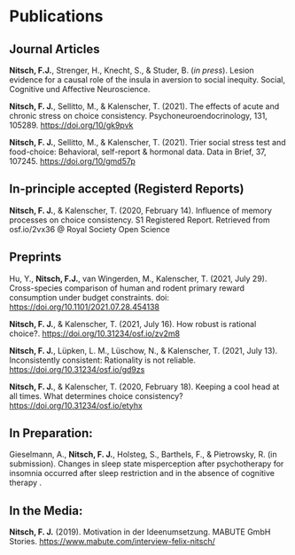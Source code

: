 # Publications

## Journal Articles

**Nitsch, F.J.**, Strenger, H., Knecht, S., & Studer, B. (*in press*). Lesion evidence for a causal role of the insula in aversion to social inequity. Social, Cognitive und Affective Neuroscience.

**Nitsch, F. J.**, Sellitto, M., & Kalenscher, T. (2021). The effects of acute and chronic stress on choice consistency. Psychoneuroendocrinology, 131, 105289. https://doi.org/10/gk9pvk

**Nitsch, F. J.**, Sellitto, M., & Kalenscher, T. (2021). Trier social stress test and food-choice: Behavioral, self-report & hormonal data. Data in Brief, 37, 107245. https://doi.org/10/gmd57p

## In-principle accepted (Registerd Reports)

**Nitsch, F. J.**, & Kalenscher, T. (2020, February 14). Influence of memory processes on choice consistency. S1 Registered Report. Retrieved from osf.io/2vx36 @ Royal Society Open Science

## Preprints

Hu, Y., **Nitsch, F.J.**, van Wingerden, M., Kalenscher, T. (2021, July 29). Cross-species comparison of human and rodent primary reward consumption under budget constraints. doi: https://doi.org/10.1101/2021.07.28.454138

**Nitsch, F. J.**, & Kalenscher, T. (2021, July 16). How robust is rational choice?. https://doi.org/10.31234/osf.io/zv2m8

**Nitsch, F. J.**, Lüpken, L. M., Lüschow, N., & Kalenscher, T. (2021, July 13). Inconsistently consistent: Rationality is not reliable. https://doi.org/10.31234/osf.io/gd9zs

**Nitsch, F. J.**, & Kalenscher, T. (2020, February 18). Keeping a cool head at all times. What determines choice consistency? https://doi.org/10.31234/osf.io/etyhx

## In Preparation:

Gieselmann, A., **Nitsch, F. J.**, Holsteg, S., Barthels, F., & Pietrowsky, R. (in submission). Changes in sleep state misperception after psychotherapy for insomnia occurred after sleep restriction and in the absence of cognitive therapy .

## In the Media:
**Nitsch, F. J.** (2019). Motivation in der Ideenumsetzung. MABUTE GmbH Stories. https://www.mabute.com/interview-felix-nitsch/